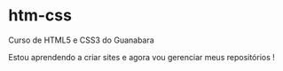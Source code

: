 # htm-css
 Curso de HTML5 e CSS3 do Guanabara

 Estou aprendendo a criar sites e agora vou gerenciar meus repositórios !
